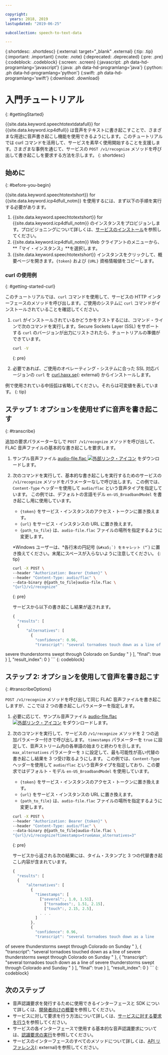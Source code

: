 ```yaml
---

copyright:
  years: 2018, 2019
lastupdated: "2019-06-25"

subcollection: speech-to-text-data

---
```


{:shortdesc: .shortdesc}
{:external: target="_blank" .external}
{:tip: .tip}
{:important: .important}
{:note: .note}
{:deprecated: .deprecated}
{:pre: .pre}
{:codeblock: .codeblock}
{:screen: .screen}
{:javascript: .ph data-hd-programlang='javascript'}
{:java: .ph data-hd-programlang='java'}
{:python: .ph data-hd-programlang='python'}
{:swift: .ph data-hd-programlang='swift'}
{:download: .download}

# 入門チュートリアル
{: #gettingStarted}

{{site.data.keyword.speechtotextdatafull}} for {{site.data.keyword.icp4dfull}} は音声をテキストに書き起こすことで、さまざまな用途に音声書き起こし機能を使用できるようにします。このチュートリアルでは curl コマンドを活用して、サービスを素早く使用開始することを支援します。さまざまな事例を通じて、サービスの `POST /v1/recognize` メソッドを呼び出して書き起こしを要求する方法を示します。
{: shortdesc}

## 始めに
{: #before-you-begin}

{{site.data.keyword.speechtotextshort}} for {{site.data.keyword.icp4dfull_notm}} を使用するには、まず以下の手順を実行する必要があります。

1.  {{site.data.keyword.speechtotextshort}} for {{site.data.keyword.icp4dfull_notm}} のインスタンスをプロビジョンします。プロビジョニングについて詳しくは、[サービスのインストール](/docs/services/speech-to-text-data?topic=speech-to-text-data-install)を参照してください。
1.  {{site.data.keyword.icp4dfull_notm}} Web クライアントのメニューから、**「マイ・インスタンス」**を選択します。
1.  {{site.data.keyword.speechtotextshort}} インスタンスをクリックして、概要ページを開きます。`{token}` および `{URL}` 資格情報値をコピーします。

### curl の使用例
{: #getting-started-curl}

このチュートリアルでは、`curl` コマンドを使用して、サービスの HTTP インターフェースのメソッドを呼び出します。ご使用のシステムに `curl` コマンドがインストールされていることを確認してください。

1.  `curl` がインストールされているかどうかをテストするには、コマンド・ラインで次のコマンドを実行します。Secure Sockets Layer (SSL) をサポートする `curl` のバージョンが出力にリストされたら、チュートリアルの準備ができています。

    ```bash
    curl -V
    ```
    {: pre}

1.  必要であれば、ご使用のオペレーティング・システムに合った SSL 対応バージョンの `curl` を [curl.haxx.se](https://curl.haxx.se/){: external} からインストールします。

例で使用されている中括弧は省略してください。それらは可変値を表しています。
{: tip}

## ステップ 1: オプションを使用せずに音声を書き起こす
{: #transcribe}

追加の要求パラメーターなしで `POST /v1/recognize` メソッドを呼び出して、FLAC 音声ファイルの基本的な書き起こしを要求します。

1.  サンプル音声ファイル <a target="_blank" href="https://watson-developer-cloud.github.io/doc-tutorial-downloads/speech-to-text/audio-file.flac" download="audio-file.flac">audio-file.flac <img src="../../icons/launch-glyph.svg" alt="外部リンク・アイコン" title="外部リンク・アイコン"></a> をダウンロードします。
1.  次のコマンドを実行して、基本的な書き起こしを実行するためのサービスの `/v1/recognize` メソッドをパラメーターなしで呼び出します。 この例では、`Content-Type` ヘッダーを使用して `audio/flac` という音声タイプを指定しています。 この例では、デフォルトの言語モデル `en-US_BroadbandModel` を書き起こし用に使用しています。
    -   `{token}` をサービス・インスタンスのアクセス・トークンに置き換えます。
    -   `{url}` をサービス・インスタンスの URL に置き換えます。
    -   `{path_to_file}` は、`audio-file.flac` ファイルの場所を指定するように変更します。

    *Windows ユーザーは、*各行末の円記号 (``&#xa5;`) をキャレット (``^`) に置き換えてください。末尾にスペースが入らないように注意してください。
    {: tip}

    ```bash
    curl -X POST \
    --header "Authorization: Bearer {token}" \
    --header "Content-Type: audio/flac" \
    --data-binary @{path_to_file}audio-file.flac \
    "{url}/v1/recognize"
    ```
    {: pre}

    サービスから以下の書き起こし結果が返されます。

    ```javascript
    {
      "results": [
      {
          "alternatives": [
            {
              "confidence": 0.96,
              "transcript": "several tornadoes touch down as a line of
severe thunderstorms swept through Colorado on Sunday "
            }
          ],
         "final": true
      }
      ],
      "result_index": 0
    }
    ```
    {: codeblock}

## ステップ 2: オプションを使用して音声を書き起こす
{: #transcribeOptions}

`POST /v1/recognize` メソッドを呼び出して同じ FLAC 音声ファイルを書き起こしますが、ここでは 2 つの書き起こしパラメーターを指定します。

1.  必要に応じて、サンプル音声ファイル <a target="_blank" href="https://watson-developer-cloud.github.io/doc-tutorial-downloads/speech-to-text/audio-file.flac" download="audio-file.flac">audio-file.flac <img src="../../icons/launch-glyph.svg" alt="外部リンク・アイコン" title="外部リンク・アイコン"></a> をダウンロードします。
1.  次のコマンドを実行して、サービスの `/v1/recognize` メソッドを 2 つの追加パラメーター付きで呼び出します。 `timestamps` パラメーターを `true` に設定して、音声ストリーム内の各単語の始まりと終わりを示します。 `max_alternatives` パラメーターを `3` に設定して、最も可能性が高い代替の書き起こし結果を 3 つ受け取るようにします。 この例では、`Content-Type` ヘッダーを使用して `audio/flac` という音声タイプを指定しており、この要求ではデフォルト・モデル `en-US_BroadbandModel` を使用しています。
    -   `{token}` をサービス・インスタンスのアクセス・トークンに置き換えます。
    -   `{url}` をサービス・インスタンスの URL に置き換えます。
    -   `{path_to_file}` は、`audio-file.flac` ファイルの場所を指定するように変更します。

    ```bash
    curl -X POST \
    --header "Authorization: Bearer {token}" \
    --header "Content-Type: audio/flac" \
    --data-binary @{path_to_file}audio-file.flac \
    "{url}/v1/recognize?timestamps=true&max_alternatives=3"
    ```
    {: pre}

    サービスから返される次の結果には、タイム・スタンプと 3 つの代替書き起こし内容が含まれています。

    ```javascript
    {
      "results": [
      {
          "alternatives": [
            {
              "timestamps": [
                ["several":, 1.0, 1.51],
                  ["tornadoes":, 1.51, 2.15],
                  ["touch":, 2.15, 2.5],
                . . .
              ]
            },
            {
              "confidence": 0.96,
              "transcript": "several tornadoes touch down as a line
of severe thunderstorms swept through Colorado on Sunday "
            },
            {
              "transcript": "several tornadoes touched down as a line of
severe thunderstorms swept through Colorado on Sunday "
            },
            {
              "transcript": "several tornadoes touch down as a line
of severe thunderstorms swept through Colorado and Sunday "
            }
          ],
         "final": true
      }
      ],
      "result_index": 0
    }
    ```
    {: codeblock}

## 次のステップ

-   音声認識要求を発行するために使用できるインターフェースと SDK について詳しくは、[開発者向けの概要](/docs/services/speech-to-text-data?topic=speech-to-text-data-developerOverview)を参照してください。
-   サービスに対して要求を行う方法について詳しくは、[サービスに対する要求を行う](/docs/services/speech-to-text-data?topic=speech-to-text-data-making-requests)を参照してください。
-   サービスの各インターフェースで使用する基本的な音声認識要求については、[認識要求の実行](/docs/services/speech-to-text-data?topic=speech-to-text-data-basic-request)を参照してください。
-   サービスのインターフェースのすべてのメソッドについて詳しくは、[API リファレンス](https://{DomainName}/apidocs/speech-to-text-data){: external}を参照してください。
